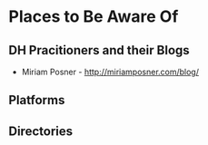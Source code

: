 # Places to Be Aware Of

## DH Pracitioners and their Blogs
* Miriam Posner - http://miriamposner.com/blog/

## Platforms

## Directories
